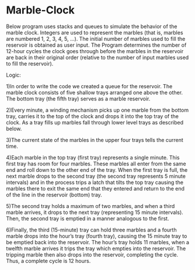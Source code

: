 # Marble-Clock

Below program uses stacks and queues to simulate the behavior of the marble clock. Integers are used to represent the marbles (that is, marbles are numbered 1, 2, 3, 4, 5, ...). The initial number of marbles used to fill the reservoir is obtained as user input. The Program determines the number of 12-hour cycles the clock goes through before the marbles in the reservoir are back in their original order (relative to the number of input marbles used to fill the reservoir).

Logic:

1)In order to write the code we created a queue for the reservoir. The marble clock consists of five shallow trays arranged one above the other. The bottom tray (the fifth tray) serves as a marble reservoir.

2)Every minute, a winding mechanism picks up one marble from the bottom tray, carries it to the top of the clock and drops it into the top tray of the clock. As a tray fills up marbles fall through lower level trays as described below.

3)The current state of the marbles in the upper four trays tells the current time.

4)Each marble in the top tray (first tray) represents a single minute. This first tray has room for four marbles. These marbles all enter from the same end and roll down to the other end of the tray. When the first tray is full, the next marble drops to the second tray (the second tray represents 5 minute intervals) and in the process trips a latch that tilts the top tray causing the marbles there to exit the same end that they entered and return to the end of the line in the reservoir (bottom) tray.

5)The second tray holds a maximum of two marbles, and when a third marble arrives, it drops to the next tray (representing 15 minute intervals). Then, the second tray is emptied in a manner analogous to the first.

6)Finally, the third (15-minute) tray can hold three marbles and a fourth marble drops into the hour’s tray (fourth tray), causing the 15 minute tray to be emptied back into the reservoir. The hour’s tray holds 11 marbles, when a twelfth marble arrives it trips the tray which empties into the reservoir. The tripping marble then also drops into the reservoir, completing the cycle. Thus, a complete cycle is 12 hours.
